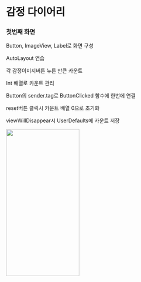 # 감정 다이어리

### 첫번째 화면

Button, ImageView, Label로 화면 구성

AutoLayout 연습

각 감정이미지버튼 누른 만큰 카운트

Int 배열로 카운트 관리

Button의 sender.tag로 ButtonClicked 함수에 한번에 연결

reset버튼 클릭시 카운트 배열 0으로 초기화

viewWillDisappear시 UserDefaults에 카운트 저장

<img src="https://velog.velcdn.com/images/rytak108/post/86cc7074-bd14-4a4b-a7bd-16ef8b6e61be/image.gif" width="200" height="400"/>
